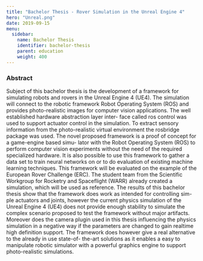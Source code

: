 ```yaml
---
title: "Bachelor Thesis - Rover Simulation in the Unreal Engine 4"
hero: "Unreal.png"
date: 2019-09-15
menu:
  sidebar:
    name: Bachelor Thesis
    identifier: bachelor-thesis
    parent: education
    weight: 400
---
```


### Abstract
Subject of this bachelor thesis is the development of a framework for simulating robots
and rovers in the Unreal Engine 4 (UE4). The simulation will connect to the robotic
framework Robot Operating System (ROS) and provides photo-realistic images for
computer vision applications. The well established hardware abstraction layer inter-
face called ros control was used to support actuator control in the simulation. To extract
sensory information from the photo-realistic virtual environment the rosbridge package
was used.
The novel proposed framework is a proof of concept for a game-engine based simu-
lator with the Robot Operating System (ROS) to perform computer vision experiments
without the need of the required specialized hardware. It is also possible to use this
framework to gather a data set to train neural networks on or to do evaluation of existing
machine learning techniques.
This framework will be evaluated on the example of the European Rover Challenge
(ERC). The student team from the Scientific Workgroup for Rocketry and Spaceflight
(WARR) already created a simulation, which will be used as reference. The results of
this bachelor thesis show that the framework does work as intended for controlling sim-
ple actuators and joints, however the current physics simulation of the Unreal Engine
4 (UE4) does not provide enough stability to simulate the complex scenario proposed
to test the framework without major artifacts. Moreover does the camera plugin used
in this thesis influencing the physics simulation in a negative way if the parameters are
changed to gain realtime high definition support.
The framework does however give a real alternative to the already in use state-of-
the-art solutions as it enables a easy to manipulate robotic simulator with a powerful
graphics engine to support photo-realistic simulations.